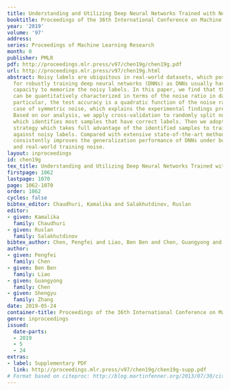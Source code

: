 ```yaml
---
title: Understanding and Utilizing Deep Neural Networks Trained with Noisy Labels
booktitle: Proceedings of the 36th International Conference on Machine Learning
year: '2019'
volume: '97'
address: 
series: Proceedings of Machine Learning Research
month: 0
publisher: PMLR
pdf: http://proceedings.mlr.press/v97/chen19g/chen19g.pdf
url: http://proceedings.mlr.press/v97/chen19g.html
abstract: Noisy labels are ubiquitous in real-world datasets, which poses a challenge
  for robustly training deep neural networks (DNNs) as DNNs usually have the high
  capacity to memorize the noisy labels. In this paper, we find that the test accuracy
  can be quantitatively characterized in terms of the noise ratio in datasets. In
  particular, the test accuracy is a quadratic function of the noise ratio in the
  case of symmetric noise, which explains the experimental findings previously published.
  Based on our analysis, we apply cross-validation to randomly split noisy datasets,
  which identifies most samples that have correct labels. Then we adopt the Co-teaching
  strategy which takes full advantage of the identified samples to train DNNs robustly
  against noisy labels. Compared with extensive state-of-the-art methods, our strategy
  consistently improves the generalization performance of DNNs under both synthetic
  and real-world training noise.
layout: inproceedings
id: chen19g
tex_title: Understanding and Utilizing Deep Neural Networks Trained with Noisy Labels
firstpage: 1062
lastpage: 1070
page: 1062-1070
order: 1062
cycles: false
bibtex_editor: Chaudhuri, Kamalika and Salakhutdinov, Ruslan
editor:
- given: Kamalika
  family: Chaudhuri
- given: Ruslan
  family: Salakhutdinov
bibtex_author: Chen, Pengfei and Liao, Ben Ben and Chen, Guangyong and Zhang, Shengyu
author:
- given: Pengfei
  family: Chen
- given: Ben Ben
  family: Liao
- given: Guangyong
  family: Chen
- given: Shengyu
  family: Zhang
date: 2019-05-24
container-title: Proceedings of the 36th International Conference on Machine Learning
genre: inproceedings
issued:
  date-parts:
  - 2019
  - 5
  - 24
extras:
- label: Supplementary PDF
  link: http://proceedings.mlr.press/v97/chen19g/chen19g-supp.pdf
# Format based on citeproc: http://blog.martinfenner.org/2013/07/30/citeproc-yaml-for-bibliographies/
---
```

